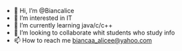 - 👋 Hi, I’m @Biancalice
- 👀 I’m interested in IT
- 🌱 I’m currently learning java/c/c++
- 💞️ I’m looking to collaborate whit students who study info
- 📫 How to reach me biancaa_alicee@yahoo.com

<!---
Biancalice/Biancalice is a ✨ special ✨ repository because its `README.md` (this file) appears on your GitHub profile.
You can click the Preview link to take a look at your changes.
--->
